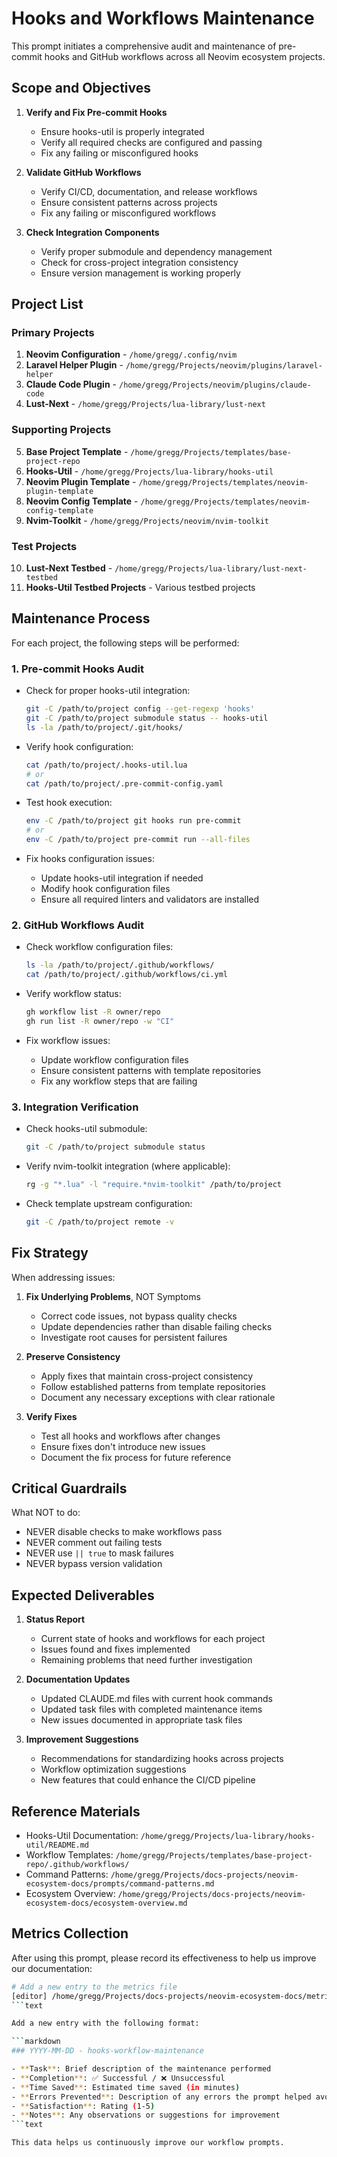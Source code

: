 # Hooks and Workflows Maintenance

This prompt initiates a comprehensive audit and maintenance of pre-commit hooks and GitHub workflows across all Neovim ecosystem projects.

## Scope and Objectives

1. **Verify and Fix Pre-commit Hooks**
   - Ensure hooks-util is properly integrated
   - Verify all required checks are configured and passing
   - Fix any failing or misconfigured hooks

2. **Validate GitHub Workflows**
   - Verify CI/CD, documentation, and release workflows
   - Ensure consistent patterns across projects
   - Fix any failing or misconfigured workflows

3. **Check Integration Components**
   - Verify proper submodule and dependency management
   - Check for cross-project integration consistency
   - Ensure version management is working properly

## Project List

### Primary Projects

1. **Neovim Configuration** - `/home/gregg/.config/nvim`
2. **Laravel Helper Plugin** - `/home/gregg/Projects/neovim/plugins/laravel-helper`
3. **Claude Code Plugin** - `/home/gregg/Projects/neovim/plugins/claude-code`
4. **Lust-Next** - `/home/gregg/Projects/lua-library/lust-next`

### Supporting Projects

5. **Base Project Template** - `/home/gregg/Projects/templates/base-project-repo`
6. **Hooks-Util** - `/home/gregg/Projects/lua-library/hooks-util`
7. **Neovim Plugin Template** - `/home/gregg/Projects/templates/neovim-plugin-template`
8. **Neovim Config Template** - `/home/gregg/Projects/templates/neovim-config-template`
9. **Nvim-Toolkit** - `/home/gregg/Projects/neovim/nvim-toolkit`

### Test Projects

10. **Lust-Next Testbed** - `/home/gregg/Projects/lua-library/lust-next-testbed`
11. **Hooks-Util Testbed Projects** - Various testbed projects

## Maintenance Process

For each project, the following steps will be performed:

### 1. Pre-commit Hooks Audit

- Check for proper hooks-util integration:

  ```bash
  git -C /path/to/project config --get-regexp 'hooks'
  git -C /path/to/project submodule status -- hooks-util
  ls -la /path/to/project/.git/hooks/
  ```

- Verify hook configuration:

  ```bash
  cat /path/to/project/.hooks-util.lua
  # or
  cat /path/to/project/.pre-commit-config.yaml
  ```

- Test hook execution:

  ```bash
  env -C /path/to/project git hooks run pre-commit
  # or
  env -C /path/to/project pre-commit run --all-files
  ```

- Fix hooks configuration issues:
  - Update hooks-util integration if needed
  - Modify hook configuration files
  - Ensure all required linters and validators are installed

### 2. GitHub Workflows Audit

- Check workflow configuration files:

  ```bash
  ls -la /path/to/project/.github/workflows/
  cat /path/to/project/.github/workflows/ci.yml
  ```

- Verify workflow status:

  ```bash
  gh workflow list -R owner/repo
  gh run list -R owner/repo -w "CI"
  ```

- Fix workflow issues:
  - Update workflow configuration files
  - Ensure consistent patterns with template repositories
  - Fix any workflow steps that are failing

### 3. Integration Verification

- Check hooks-util submodule:

  ```bash
  git -C /path/to/project submodule status
  ```

- Verify nvim-toolkit integration (where applicable):

  ```bash
  rg -g "*.lua" -l "require.*nvim-toolkit" /path/to/project
  ```

- Check template upstream configuration:

  ```bash
  git -C /path/to/project remote -v
  ```

## Fix Strategy

When addressing issues:

1. **Fix Underlying Problems**, NOT Symptoms
   - Correct code issues, not bypass quality checks
   - Update dependencies rather than disable failing checks
   - Investigate root causes for persistent failures

2. **Preserve Consistency**
   - Apply fixes that maintain cross-project consistency
   - Follow established patterns from template repositories
   - Document any necessary exceptions with clear rationale

3. **Verify Fixes**
   - Test all hooks and workflows after changes
   - Ensure fixes don't introduce new issues
   - Document the fix process for future reference

## Critical Guardrails

What NOT to do:

- NEVER disable checks to make workflows pass
- NEVER comment out failing tests
- NEVER use `|| true` to mask failures
- NEVER bypass version validation

## Expected Deliverables

1. **Status Report**
   - Current state of hooks and workflows for each project
   - Issues found and fixes implemented
   - Remaining problems that need further investigation

2. **Documentation Updates**
   - Updated CLAUDE.md files with current hook commands
   - Updated task files with completed maintenance items
   - New issues documented in appropriate task files

3. **Improvement Suggestions**
   - Recommendations for standardizing hooks across projects
   - Workflow optimization suggestions
   - New features that could enhance the CI/CD pipeline

## Reference Materials

- Hooks-Util Documentation: `/home/gregg/Projects/lua-library/hooks-util/README.md`
- Workflow Templates: `/home/gregg/Projects/templates/base-project-repo/.github/workflows/`
- Command Patterns: `/home/gregg/Projects/docs-projects/neovim-ecosystem-docs/prompts/command-patterns.md`
- Ecosystem Overview: `/home/gregg/Projects/docs-projects/neovim-ecosystem-docs/ecosystem-overview.md`

## Metrics Collection

After using this prompt, please record its effectiveness to help us improve our documentation:

```bash
# Add a new entry to the metrics file
[editor] /home/gregg/Projects/docs-projects/neovim-ecosystem-docs/metrics/prompt-metrics.md
```text

Add a new entry with the following format:

```markdown
### YYYY-MM-DD - hooks-workflow-maintenance

- **Task**: Brief description of the maintenance performed
- **Completion**: ✅ Successful / ❌ Unsuccessful
- **Time Saved**: Estimated time saved (in minutes)
- **Errors Prevented**: Description of any errors the prompt helped avoid
- **Satisfaction**: Rating (1-5)
- **Notes**: Any observations or suggestions for improvement
```text

This data helps us continuously improve our workflow prompts.
